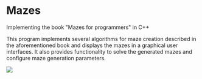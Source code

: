 # Mazes
Implementing the book "Mazes for programmers" in C++

This program implements several algorithms for maze creation described in the aforementioned book and displays the mazes in a graphical user interfaces. It also provides functionality to solve the generated mazes and configure maze generation parameters.

![](https://i.imgur.com/imL9WNp.png)
